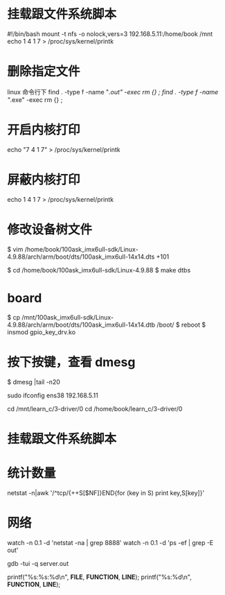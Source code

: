 

# 挂载跟文件系统脚本
#!/bin/bash
mount -t nfs -o nolock,vers=3 192.168.5.11:/home/book /mnt
echo 1       4       1      7 > /proc/sys/kernel/printk




# 删除指定文件
linux 命令行下
find . -type f -name "*.out" -exec rm {} \;
find . -type f -name "*.exe" -exec rm {} \;


# 开启内核打印
echo "7	4	1	7" > /proc/sys/kernel/printk
# 屏蔽内核打印
echo 1       4       1      7 > /proc/sys/kernel/printk



# 修改设备树文件
$ vim /home/book/100ask_imx6ull-sdk/Linux-4.9.88/arch/arm/boot/dts/100ask_imx6ull-14x14.dts +101

$ cd /home/book/100ask_imx6ull-sdk/Linux-4.9.88
$ make dtbs



# board
$ cp /mnt/100ask_imx6ull-sdk/Linux-4.9.88/arch/arm/boot/dts/100ask_imx6ull-14x14.dtb /boot/
$ reboot
$ insmod gpio_key_drv.ko
# 按下按键，查看 dmesg
$ dmesg |tail -n20

sudo ifconfig ens38 192.168.5.11



cd /mnt/learn_c/3-driver/0
cd /home/book/learn_c/3-driver/0

# 挂载跟文件系统脚本


# 统计数量
netstat -n|awk '/^tcp/{++S[$NF]}END{for (key in S) print key,S[key]}'  


# 网络
watch -n 0.1 -d  'netstat -na | grep 8888'
watch -n 0.1 -d  'ps -ef | grep -E out'


gdb -tui -q server.out



  printf("%s:%s:%d\n", __FILE__, __FUNCTION__, __LINE__);
  printf("%s:%d\n", __FUNCTION__, __LINE__);